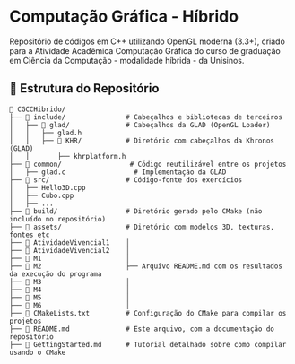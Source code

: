 # Computação Gráfica - Híbrido

Repositório de códigos em C++ utilizando OpenGL moderna (3.3+), criado para a Atividade Acadêmica Computação Gráfica do curso de graduação em Ciência da Computação - modalidade híbrida - da Unisinos.


## 📂 Estrutura do Repositório

```plaintext
📂 CGCCHibrido/
├── 📂 include/               # Cabeçalhos e bibliotecas de terceiros
│   ├── 📂 glad/              # Cabeçalhos da GLAD (OpenGL Loader)
│   │   ├── glad.h
│   │   ├── 📂 KHR/           # Diretório com cabeçalhos da Khronos (GLAD)
│   │       ├── khrplatform.h
├── 📂 common/                 # Código reutilizável entre os projetos
│   ├── glad.c                 # Implementação da GLAD
├── 📂 src/                   # Código-fonte dos exercícios
│   ├── Hello3D.cpp           
│   ├── Cubo.cpp              
│   ├── ...                   
├── 📂 build/                 # Diretório gerado pelo CMake (não incluído no repositório)
├── 📂 assets/                # Diretório com modelos 3D, texturas, fontes etc
├── 📂 AtividadeVivencial1    │
├── 📂 AtividadeVivencial2    │
├── 📂 M1                     │
├── 📂 M2                     ├── Arquivo README.md com os resultados da execução do programa
├── 📂 M3                     │
├── 📂 M4                     │
├── 📂 M5                     │
├── 📂 M6                     │
├── 📄 CMakeLists.txt         # Configuração do CMake para compilar os projetos
├── 📄 README.md              # Este arquivo, com a documentação do repositório
├── 📄 GettingStarted.md      # Tutorial detalhado sobre como compilar usando o CMake
```
